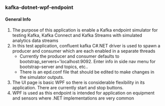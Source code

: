 ### kafka-dotnet-wpf-endpoint

<h4> General Info </h4>
<ol>
  <li> 
    The purpose of this application is enable a Kafka endpoint simulator for testing Kafka, Kafka Connect and Kafka Streams with simulated analytics data streams
  </li>
  <li>
    In this test application, confluent kafka C#.NET driver is used to spawn a producer and consumer which are each enabled in a separate threads 
    <ul>
      <li> Currently the producer and consumer defaults to bootstrap_servers='localhost:9092. Enter info in side nav menu for bootstrap-server and topics, etc.. </li>
      <li> There is an epd.conf file that should be edited to make changes in the simulator outputs. 
    </ul>
  </li>
  <li> 
    The UI page is basic WPF so there is considerable flexibility in its application. There are currently start and stop buttons.
  </li>
  <li> 
    WPF is used as this endpoint is intended for application on equipment and sensors where .NET implementations are very common
  </li>
</ol>
